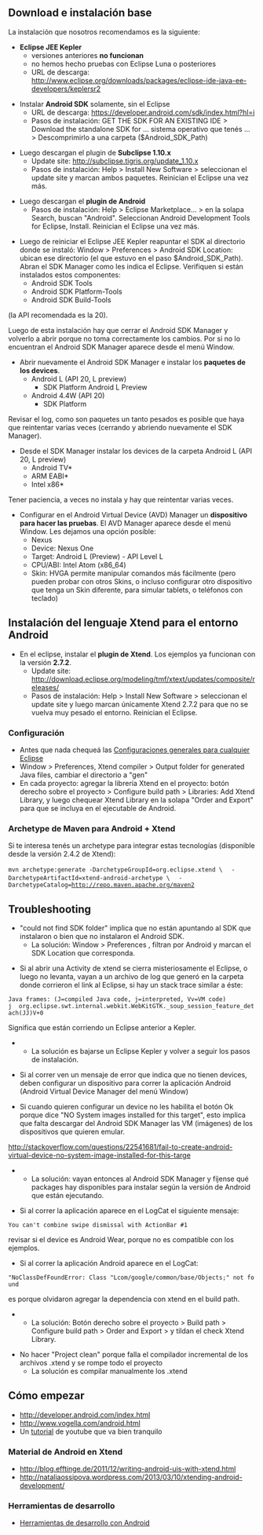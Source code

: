 Download e instalación base
---------------------------

La instalación que nosotros recomendamos es la siguiente:

-   **Eclipse JEE Kepler**
    -   versiones anteriores **no funcionan**
    -   no hemos hecho pruebas con Eclipse Luna o posteriores
    -   URL de descarga: <http://www.eclipse.org/downloads/packages/eclipse-ide-java-ee-developers/keplersr2>

<!-- -->

-   Instalar **Android SDK** solamente, sin el Eclipse
    -   URL de descarga: <https://developer.android.com/sdk/index.html?hl=i>
    -   Pasos de instalación: GET THE SDK FOR AN EXISTING IDE &gt; Download the standalone SDK for ... sistema operativo que tenés ... &gt; Descomprimirlo a una carpeta ($Android\_SDK\_Path)

<!-- -->

-   Luego descargan el plugin de **Subclipse 1.10.x**
    -   Update site: <http://subclipse.tigris.org/update_1.10.x>
    -   Pasos de instalación: Help &gt; Install New Software &gt; seleccionan el update site y marcan ambos paquetes. Reinician el Eclipse una vez más.

<!-- -->

-   Luego descargan el **plugin de Android**
    -   Pasos de instalación: Help &gt; Eclipse Marketplace... &gt; en la solapa Search, buscan "Android". Seleccionan Android Development Tools for Eclipse, Install. Reinician el Eclipse una vez más.

<!-- -->

-   Luego de reiniciar el Eclipse JEE Kepler reapuntar el SDK al directorio donde se instaló: Window &gt; Preferences &gt; Android SDK Location: ubican ese directorio (el que estuvo en el paso $Android\_SDK\_Path). Abran el SDK Manager como les indica el Eclipse. Verifiquen si están instalados estos componentes:
    -   Android SDK Tools
    -   Android SDK Platform-Tools
    -   Android SDK Build-Tools

(la API recomendada es la 20).

Luego de esta instalación hay que cerrar el Android SDK Manager y volverlo a abrir porque no toma correctamente los cambios. Por si no lo encuentran el Android SDK Manager aparece desde el menú Window.

-   Abrir nuevamente el Android SDK Manager e instalar los **paquetes de los devices**.
    -   Android L (API 20, L preview)
        -   SDK Platform Android L Preview
    -   Android 4.4W (API 20)
        -   SDK Platform

Revisar el log, como son paquetes un tanto pesados es posible que haya que reintentar varias veces (cerrando y abriendo nuevamente el SDK Manager).

-   Desde el SDK Manager instalar los devices de la carpeta Android L (API 20, L preview)
    -   Android TV\*
    -   ARM EABI\*
    -   Intel x86\*

Tener paciencia, a veces no instala y hay que reintentar varias veces.

-   Configurar en el Android Virtual Device (AVD) Manager un **dispositivo para hacer las pruebas**. El AVD Manager aparece desde el menú Window. Les dejamos una opción posible:
    -   Nexus
    -   Device: Nexus One
    -   Target: Android L (Preview) - API Level L
    -   CPU/ABI: Intel Atom (x86\_64)
    -   Skin: HVGA permite manipular comandos más fácilmente (pero pueden probar con otros Skins, o incluso configurar otro dispositivo que tenga un Skin diferente, para simular tablets, o teléfonos con teclado)

Instalación del lenguaje Xtend para el entorno Android
------------------------------------------------------

-   En el eclipse, instalar el **plugin de Xtend**. Los ejemplos ya funcionan con la versión **2.7.2**.
    -   Update site: <http://download.eclipse.org/modeling/tmf/xtext/updates/composite/releases/>
    -   Pasos de instalación: Help &gt; Install New Software &gt; seleccionan el update site y luego marcan únicamente Xtend 2.7.2 para que no se vuelva muy pesado el entorno. Reinician el Eclipse.

### Configuración

-   Antes que nada chequeá las [Configuraciones generales para cualquier Eclipse](configuraciones-generales-para-cualquier-eclipse.html)
-   Window &gt; Preferences, Xtend compiler &gt; Output folder for generated Java files, cambiar el directorio a "gen"
-   En cada proyecto: agregar la librería Xtend en el proyecto: botón derecho sobre el proyecto &gt; Configure build path &gt; Libraries: Add Xtend Library, y luego chequear Xtend Library en la solapa "Order and Export" para que se incluya en el ejecutable de Android.

### Archetype de Maven para Android + Xtend

Si te interesa tenés un archetype para integrar estas tecnologías (disponible desde la versión 2.4.2 de Xtend):

`mvn archetype:generate -DarchetypeGroupId=org.eclipse.xtend \`
`  -DarchetypeArtifactId=xtend-android-archetype \`
`  -DarchetypeCatalog=`[`http://repo.maven.apache.org/maven2`](http://repo.maven.apache.org/maven2)

Troubleshooting
---------------

-   "could not find SDK folder" implica que no están apuntando al SDK que instalaron o bien que no instalaron el Android SDK.
    -   La solución: Window &gt; Preferences , filtran por Android y marcan el SDK Location que corresponda.

<!-- -->

-   Si al abrir una Activity de xtend se cierra misteriosamente el Eclipse, o luego no levanta, vayan a un archivo de log que generó en la carpeta donde corrieron el link al Eclipse, si hay un stack trace similar a éste:

`Java frames: (J=compiled Java code, j=interpreted, Vv=VM code)`
`j  org.eclipse.swt.internal.webkit.WebKitGTK._soup_session_feature_detach(JJ)V+0`

Significa que están corriendo un Eclipse anterior a Kepler.

-   -   La solución es bajarse un Eclipse Kepler y volver a seguir los pasos de instalación.

<!-- -->

-   Si al correr ven un mensaje de error que indica que no tienen devices, deben configurar un dispositivo para correr la aplicación Android (Android Virtual Device Manager del menú Window)

<!-- -->

-   Si cuando quieren configurar un device no les habilita el botón Ok porque dice "NO System images installed for this target", esto implica que falta descargar del Android SDK Manager las VM (imágenes) de los dispositivos que quieren emular.

<http://stackoverflow.com/questions/22541681/fail-to-create-android-virtual-device-no-system-image-installed-for-this-targe>

-   -   La solución: vayan entonces al Android SDK Manager y fíjense qué packages hay disponibles para instalar según la versión de Android que están ejecutando.

<!-- -->

-   Si al correr la aplicación aparece en el LogCat el siguiente mensaje:

`You can't combine swipe dismissal with ActionBar #1`

revisar si el device es Android Wear, porque no es compatible con los ejemplos.

-   Si al correr la aplicación Android aparece en el LogCat:

`"NoClassDefFoundError: Class "Lcom/google/common/base/Objects;" not found `

es porque olvidaron agregar la dependencia con xtend en el build path.

-   -   La solución: Botón derecho sobre el proyecto &gt; Build path &gt; Configure build path &gt; Order and Export &gt; y tildan el check Xtend Library.

<!-- -->

-   No hacer "Project clean" porque falla el compilador incremental de los archivos .xtend y se rompe todo el proyecto
    -   La solución es compilar manualmente los .xtend

Cómo empezar
------------

-   <http://developer.android.com/index.html>
-   <http://www.vogella.com/android.html>
-   Un [tutorial](http://www.youtube.com/watch?v=zS1frzHbKWY) de youtube que va bien tranquilo

### Material de Android en Xtend

-   <http://blog.efftinge.de/2011/12/writing-android-uis-with-xtend.html>
-   <http://nataliaossipova.wordpress.com/2013/03/10/xtending-android-development/>

### Herramientas de desarrollo

-   [Herramientas de desarrollo con Android](herramientas-de-desarrollo-con-android.html)

